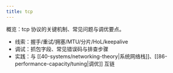 ```yaml
---
title: tcp
---
```


概览：tcp 协议的关键机制、常见问题与调优要点。

- 线索：握手/重试/拥塞/MTU/分片/HoL/keepalive
- 调试：抓包字段、常见错误码与排查步骤
- 实践：与 [[40-systems/networking-theory|系统网络栈]]、[[86-performance-capacity/tuning|调优]] 互链
